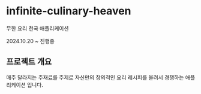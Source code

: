 # infinite-culinary-heaven

무한 요리 천국 애플리케이션

2024.10.20 ~ 진행중

## 프로젝트 개요

매주 달라지는 주재료를 주제로 자신만의 창의적인 요리 레시피를 올려서 경쟁하는 애플리케이션 입니다.
